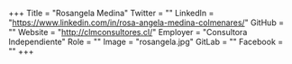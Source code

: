 +++
Title = "Rosangela Medina"
Twitter = ""
LinkedIn = "https://www.linkedin.com/in/rosa-angela-medina-colmenares/"
GitHub = ""
Website = "http://clmconsultores.cl/"
Employer = "Consultora Independiente"
Role = ""
Image = "rosangela.jpg"
GitLab = ""
Facebook = ""
+++
